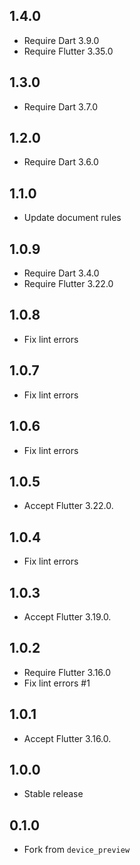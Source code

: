 ## 1.4.0

- Require Dart 3.9.0
- Require Flutter 3.35.0

## 1.3.0

- Require Dart 3.7.0

## 1.2.0

- Require Dart 3.6.0

## 1.1.0

- Update document rules

## 1.0.9

- Require Dart 3.4.0
- Require Flutter 3.22.0

## 1.0.8

- Fix lint errors

## 1.0.7

- Fix lint errors

## 1.0.6

- Fix lint errors

## 1.0.5

- Accept Flutter 3.22.0.

## 1.0.4

- Fix lint errors

## 1.0.3

- Accept Flutter 3.19.0.

## 1.0.2

- Require Flutter 3.16.0
- Fix lint errors #1

## 1.0.1

- Accept Flutter 3.16.0.

## 1.0.0

- Stable release

## 0.1.0

- Fork from `device_preview`
